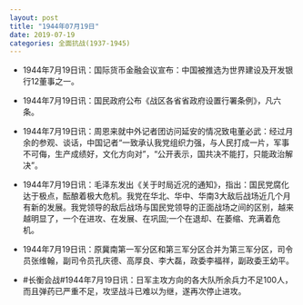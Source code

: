 ```yaml
---
layout: post
title: "1944年07月19日"
date: 2019-07-19
categories: 全面抗战(1937-1945)
---
```


<meta name="referrer" content="no-referrer" />

- 1944年7月19日讯：国际货币金融会议宣布：中国被推选为世界建设及开发银行12董事之一。 

- 1944年7月19日讯：国民政府公布《战区各省省政府设置行署条例》，凡六条。 

- 1944年7月19日讯：周恩来就中外记者团访问延安的情况致电董必武：经过月余的参观、谈话，中国记者“一致承认我党组织力强，与人民打成一片，军事不可侮，生产成绩好，文化方向对”，“公开表示，国共决不能打，只能政治解决”。 

- 1944年7月19日讯：毛泽东发出《关于时局近况的通知》，指出：国民党腐化达于极点，酝酿着极大危机。我党在华北、华中、华南3大敌后战场近几个月有新的发展。我党领导的敌后战场与国民党领导的正面战场之间的区别，越来越明显了，一个在进攻、在发展、在巩固;一个在退却、在萎缩、充满着危机。 

- 1944年7月19日讯：原冀南第一军分区和第三军分区合并为第三军分区，司令员张维翰，副司令员孔庆德、高厚良、李大磊，政委李福祥，副政委王幼平。 

- #长衡会战#1944年7月19日讯：日军主攻方向的各大队所余兵力不足100人，而且弹药已严重不足，攻坚战斗已难以为继，遂再次停止进攻。 

